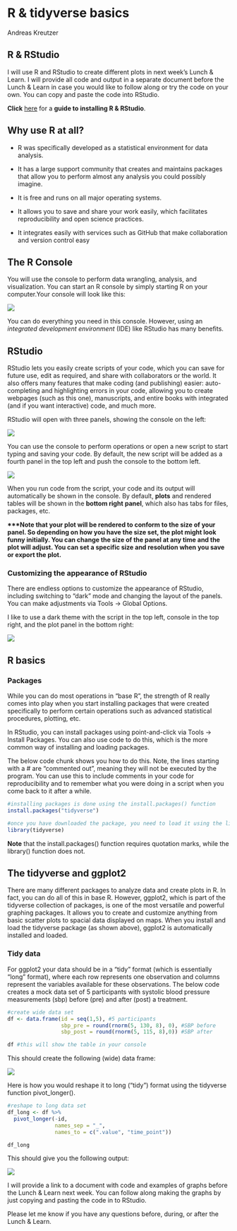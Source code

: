 # R & tidyverse basics
Andreas Kreutzer

## R & RStudio

I will use R and RStudio to create different plots in next week’s Lunch
& Learn. I will provide all code and output in a separate document
before the Lunch & Learn in case you would like to follow along or try
the code on your own. You can copy and paste the code into RStudio.

**Click**
[here](https://rstudio-education.github.io/hopr/starting.html "How to install R & RStudio")
for a **guide to installing R & RStudio**.

## Why use R at all?

- R was specifically developed as a statistical environment for data
  analysis.

- It has a large support community that creates and maintains packages
  that allow you to perform almost any analysis you could possibly
  imagine.

- It is free and runs on all major operating systems.

- It allows you to save and share your work easily, which facilitates
  reproducibility and open science practices.

- It integrates easily with services such as GitHub that make
  collaboration and version control easy

## The R Console

You will use the console to perform data wrangling, analysis, and
visualization. You can start an R console by simply starting R on your
computer.Your console will look like this:

![](r_console.png)

You can do everything you need in this console. However, using an
*integrated development environment* (IDE) like RStudio has many
benefits.

## RStudio

RStudio lets you easily create scripts of your code, which you can save
for future use, edit as required, and share with collaborators or the
world. It also offers many features that make coding (and publishing)
easier: auto-completing and highlighting errors in your code, allowing
you to create webpages (such as this one), manuscripts, and entire books
with integrated (and if you want interactive) code, and much more.

RStudio will open with three panels, showing the console on the left:

![](r_studio_default.png)

You can use the console to perform operations or open a new script to
start typing and saving your code. By default, the new script will be
added as a fourth panel in the top left and push the console to the
bottom left.

![](r_studio_new_script.png)

When you run code from the script, your code and its output will
automatically be shown in the console. By default, **plots** and
rendered tables will be shown in the **bottom right** **panel**, which
also has tabs for files, packages, etc.

**\*\*\*Note that your plot will be rendered to conform to the size of
your panel. So depending on how you have the size set, the plot might
look funny initially. You can change the size of the panel at any time
and the plot will adjust. You can set a specific size and resolution
when you save or export the plot.**

### Customizing the appearance of RStudio

There are endless options to customize the appearance of RStudio,
including switching to “dark” mode and changing the layout of the
panels. You can make adjustments via Tools -\> Global Options.

I like to use a dark theme with the script in the top left, console in
the top right, and the plot panel in the bottom right:

![](r_studio_AK.png)

## R basics

### Packages

While you can do most operations in “base R”, the strength of R really
comes into play when you start installing packages that were created
specifically to perform certain operations such as advanced statistical
procedures, plotting, etc.

In RStudio, you can install packages using point-and-click via Tools -\>
Install Packages. You can also use code to do this, which is the more
common way of installing and loading packages.

The below code chunk shows you how to do this. Note, the lines starting
with a \# are “commented out”, meaning they will not be executed by the
program. You can use this to include comments in your code for
reproducibility and to remember what you were doing in a script when you
come back to it after a while.

``` r
#installing packages is done using the install.packages() function
install.packages("tidyverse")

#once you have downloaded the package, you need to load it using the library() function
library(tidyverse)
```

**Note** that the install.packages() function requires quotation marks,
while the library() function does not.

## The tidyverse and ggplot2

There are many different packages to analyze data and create plots in R.
In fact, you can do all of this in base R. However, ggplot2, which is
part of the tidyverse collection of packages, is one of the most
versatile and powerful graphing packages. It allows you to create and
customize anything from basic scatter plots to spacial data displayed on
maps. When you install and load the tidyverse package (as shown above),
ggplot2 is automatically installed and loaded.

### Tidy data

For ggplot2 your data should be in a “tidy” format (which is essentially
“long” format), where each row represents one observation and columns
represent the variables available for these observations. The below code
creates a mock data set of 5 participants with systolic blood pressure
measurements (sbp) before (pre) and after (post) a treatment.

``` r
#create wide data set 
df <- data.frame(id = seq(1,5), #5 participants
                 sbp_pre = round(rnorm(5, 130, 8), 0), #SBP before
                 sbp_post = round(rnorm(5, 115, 8),0)) #SBP after

df #this will show the table in your console
```

This should create the following (wide) data frame:

![](wide_data.png)

Here is how you would reshape it to long (“tidy”) format using the
tidyverse function pivot_longer().

``` r
#reshape to long data set
df_long <- df %>% 
  pivot_longer(-id,
               names_sep = "_",
               names_to = c(".value", "time_point"))

df_long
```

This should give you the following output:

![](long_data.png)

I will provide a link to a document with code and examples of graphs
before the Lunch & Learn next week. You can follow along making the
graphs by just copying and pasting the code in to RStudio.

Please let me know if you have any questions before, during, or after
the Lunch & Learn.
